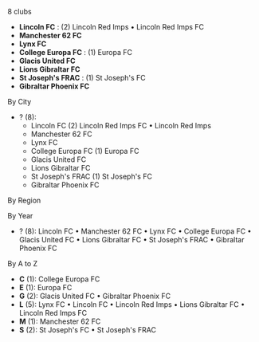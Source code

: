 8 clubs

- **Lincoln FC** : (2) Lincoln Red Imps • Lincoln Red Imps FC
- **Manchester 62 FC**
- **Lynx FC**
- **College Europa FC** : (1) Europa FC
- **Glacis United FC**
- **Lions Gibraltar FC**
- **St Joseph's FRAC** : (1) St Joseph's FC
- **Gibraltar Phoenix FC**




By City

- ? (8): 
  - Lincoln FC  (2) Lincoln Red Imps FC • Lincoln Red Imps
  - Manchester 62 FC 
  - Lynx FC 
  - College Europa FC  (1) Europa FC
  - Glacis United FC 
  - Lions Gibraltar FC 
  - St Joseph's FRAC  (1) St Joseph's FC
  - Gibraltar Phoenix FC 




By Region





By Year

- ? (8):   Lincoln FC • Manchester 62 FC • Lynx FC • College Europa FC • Glacis United FC • Lions Gibraltar FC • St Joseph's FRAC • Gibraltar Phoenix FC






By A to Z

- **C** (1): College Europa FC
- **E** (1): Europa FC
- **G** (2): Glacis United FC • Gibraltar Phoenix FC
- **L** (5): Lynx FC • Lincoln FC • Lincoln Red Imps • Lions Gibraltar FC • Lincoln Red Imps FC
- **M** (1): Manchester 62 FC
- **S** (2): St Joseph's FC • St Joseph's FRAC




